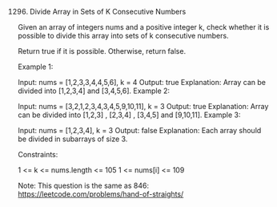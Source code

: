 1296. Divide Array in Sets of K Consecutive Numbers

Given an array of integers nums and a positive integer k, check whether it is possible to divide this array into sets of k consecutive numbers.

Return true if it is possible. Otherwise, return false.

 

Example 1:

Input: nums = [1,2,3,3,4,4,5,6], k = 4
Output: true
Explanation: Array can be divided into [1,2,3,4] and [3,4,5,6].
Example 2:

Input: nums = [3,2,1,2,3,4,3,4,5,9,10,11], k = 3
Output: true
Explanation: Array can be divided into [1,2,3] , [2,3,4] , [3,4,5] and [9,10,11].
Example 3:

Input: nums = [1,2,3,4], k = 3
Output: false
Explanation: Each array should be divided in subarrays of size 3.
 

Constraints:

1 <= k <= nums.length <= 105
1 <= nums[i] <= 109
 

Note: This question is the same as 846: https://leetcode.com/problems/hand-of-straights/
